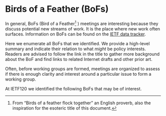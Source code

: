 # Birds of a Feather (BoFs) 

In general, BoFs (Bird of a Feather[^note] ) meetings are interesting because they discuss potential new streams of work. It is the place where new work often surfaces. Information on BoFs can be found on the [IETF data tracker](https://datatracker.ietf.org/doc/bof-requests).

Here we enumerate all BoFs that we identified. We provide a high-level summary and indicate their relation to what *might* be policy interests. Readers are advised to follow the link in the title to gather more background about the BoF and find links to related Internet drafts and other prior art.

Often, before working groups are formed, meetings are organized to assess if there is enough clarity and interest around a particular issue to form a working group. 

At IETF120 we identified the following BoFs that may be of interest. 

[^note]: From “Birds of a feather flock together” an English proverb, also the inspiration for the esoteric title of this document.